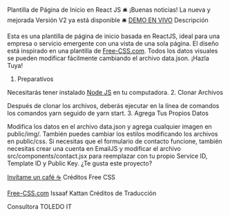 Plantilla de Página de Inicio en React JS
🛎️ ¡Buenas noticias! La nueva y mejorada Versión V2 ya está disponible 🛎️
<a href="https://react-landing-page-template-93ne.vercel.app/">DEMO EN VIVO</a>
Descripción

Esta es una plantilla de página de inicio basada en ReactJS, ideal para una empresa o servicio emergente con una vista de una sola página. El diseño está inspirado en una plantilla de <a href="https://www.free-css.com/assets/files/free-css-templates/preview/page234/interact/">Free-CSS.com</a>. Todos los datos visuales se pueden modificar fácilmente cambiando el archivo data.json.
¡Hazla Tuya!
1. Preparativos

Necesitarás tener instalado <a href="https://nodejs.org/">Node JS</a> en tu computadora.
2. Clonar Archivos

Después de clonar los archivos, deberás ejecutar en la línea de comandos los comandos yarn seguido de yarn start.
3. Agrega Tus Propios Datos

Modifica los datos en el archivo data.json y agrega cualquier imagen en public/img/. También puedes cambiar los estilos modificando los archivos en public/css. Si necesitas que el formulario de contacto funcione, también necesitas crear una cuenta en EmailJS y modificar el archivo src/components/contact.jsx para reemplazar con tu propio Service ID, Template ID y Public Key.
¿Te gusta este proyecto?

<a href="https://www.buymeacoffee.com/issaaf">Invítame un café ☕️</a>
Créditos
Free CSS

<a href="https://www.free-css.com/assets/files/free-css-templates/preview/page234/interact/">Free-CSS.com</a>
Issaaf Kattan
Créditos de Traducción

Consultora TOLEDO IT